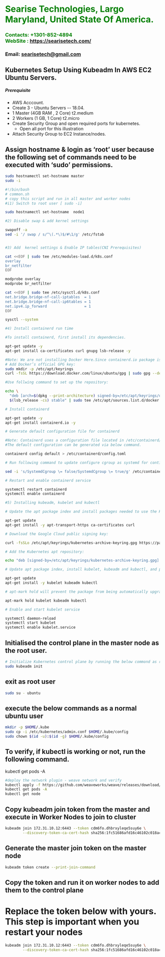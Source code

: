#  **<span style="color:green">Searise Technologies, Largo Maryland, United State Of America.</span>**
### **<span style="color:green">Contacts: +1301-852-4894<br> WebSite : <https://searisetech.com/></span>**
### **Email: searisetech@gmail.com**



## Kubernetes Setup Using Kubeadm In AWS EC2 Ubuntu Servers.
##### Prerequisite
+ AWS Acccount.
+ Create 3 - Ubuntu Servers -- 18.04.
+ 1 Master (4GB RAM , 2 Core)  t2.medium
+ 2 Workers  (1 GB, 1 Core)     t2.micro
+ Create Security Group and open required ports for kubernetes.
   + Open all port for this illustration
+ Attach Security Group to EC2 Instance/nodes.

## Assign hostname &  login as ‘root’ user because the following set of commands need to be executed with ‘sudo’ permissions.
```sh
sudo hostnamectl set-hostname master
sudo -i
```

``` sh
#!/bin/bash
# common.sh
# copy this script and run in all master and worker nodes
#i1) Switch to root user [ sudo -i]

sudo hostnamectl set-hostname  node1

#2) Disable swap & add kernel settings

swapoff -a
sed -i '/ swap / s/^\(.*\)$/#\1/g' /etc/fstab


#3) Add  kernel settings & Enable IP tables(CNI Prerequisites)

cat <<EOF | sudo tee /etc/modules-load.d/k8s.conf
overlay
br_netfilter
EOF

modprobe overlay
modprobe br_netfilter

cat <<EOF | sudo tee /etc/sysctl.d/k8s.conf
net.bridge.bridge-nf-call-iptables  = 1
net.bridge.bridge-nf-call-ip6tables = 1
net.ipv4.ip_forward                 = 1
EOF

sysctl --system

#4) Install containerd run time

#To install containerd, first install its dependencies.

apt-get update -y
apt-get install ca-certificates curl gnupg lsb-release -y

#Note: We are not installing Docker Here.Since containerd.io package is part of docker apt repositories hence we added docker repository & it's key to download and install containerd.
# Add Docker’s official GPG key:
sudo mkdir -p /etc/apt/keyrings
curl -fsSL https://download.docker.com/linux/ubuntu/gpg | sudo gpg --dearmor -o /etc/apt/keyrings/docker.gpg

#Use follwing command to set up the repository:

echo \
  "deb [arch=$(dpkg --print-architecture) signed-by=/etc/apt/keyrings/docker.gpg] https://download.docker.com/linux/ubuntu \
  $(lsb_release -cs) stable" | sudo tee /etc/apt/sources.list.d/docker.list > /dev/null

# Install containerd

apt-get update -y
apt-get install containerd.io -y

# Generate default configuration file for containerd

#Note: Containerd uses a configuration file located in /etc/containerd/config.toml for specifying daemon level options.
#The default configuration can be generated via below command.

containerd config default > /etc/containerd/config.toml

# Run following command to update configure cgroup as systemd for contianerd.

sed -i 's/SystemdCgroup \= false/SystemdCgroup \= true/g' /etc/containerd/config.toml

# Restart and enable containerd service

systemctl restart containerd
systemctl enable containerd

#5) Installing kubeadm, kubelet and kubectl

# Update the apt package index and install packages needed to use the Kubernetes apt repository:

apt-get update
apt-get install -y apt-transport-https ca-certificates curl

# Download the Google Cloud public signing key:

curl -fsSLo /etc/apt/keyrings/kubernetes-archive-keyring.gpg https://packages.cloud.google.com/apt/doc/apt-key.gpg

# Add the Kubernetes apt repository:

echo "deb [signed-by=/etc/apt/keyrings/kubernetes-archive-keyring.gpg] https://apt.kubernetes.io/ kubernetes-xenial main" | sudo tee /etc/apt/sources.list.d/kubernetes.list

# Update apt package index, install kubelet, kubeadm and kubectl, and pin their version:

apt-get update
apt-get install -y kubelet kubeadm kubectl

# apt-mark hold will prevent the package from being automatically upgraded or removed.

apt-mark hold kubelet kubeadm kubectl

# Enable and start kubelet service

systemctl daemon-reload
systemctl start kubelet
systemctl enable kubelet.service
```
## Initialised the control plane in the master node as the root user.
``` sh
# Initialize Kubernetes control plane by running the below commond as root user.
sudo kubeadm init
```

## exit as root user 
```sh
sudo su - ubuntu
```

## execute the below commands as a normal ubuntu user
```sh 
mkdir -p $HOME/.kube
sudo cp -i /etc/kubernetes/admin.conf $HOME/.kube/config
sudo chown $(id -u):$(id -g) $HOME/.kube/config
```
## To verify, if kubectl is working or not, run the following command.
kubectl get pods -A
```sh
#deploy the network plugin - weave network and verify
kubectl apply -f https://github.com/weaveworks/weave/releases/download/v2.8.1/weave-daemonset-k8s.yaml
kubectl get pods -A
kubectl get node
```
## Copy kubeadm join token from the master and execute in Worker Nodes to join to cluster
```sh
kubeadm join 172.31.10.12:6443 --token cdm6fo.dhbrxyleqe5suy6e \
        --discovery-token-ca-cert-hash sha256:1fc51686afd16c46102c018acb71ef9537c1226e331840e7d401630b96298e7d
```

##  Generate the master join token on the master node
```sh
kubeadm token create --print-join-command
``` 
##  Copy the token and run it on worker nodes to add them to the control plane
# Replace the token below with yours. This step is important when you restart your nodes
```sh
kubeadm join 172.31.10.12:6443 --token cdm6fo.dhbrxyleqe5suy6e \
        --discovery-token-ca-cert-hash sha256:1fc51686afd16c46102c018acb71ef9537c1226e331840e7d401630b96298e7d
```


